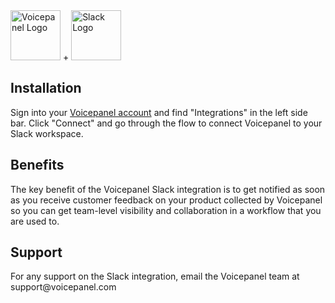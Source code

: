<div class="flex items-center justify-center w-full gap-6 py-4">
  <img src="https://voicepanel-public-assets.s3.us-west-2.amazonaws.com/logos/voicepanel-logo.png" alt="Voicepanel Logo" style="height:80px"/>
  <span class="text-4xl font-bold text-gray-400">+</span>
  <img src="https://voicepanel-public-assets.s3.us-west-2.amazonaws.com/logos/slack-logo.png" alt="Slack Logo" style="height:80px" />
</div>

## Installation
Sign into your [Voicepanel account](voicepanel.com) and find "Integrations" in the left side bar. Click "Connect" and go
through the flow to connect Voicepanel to your Slack workspace.

## Benefits
The key benefit of the Voicepanel Slack integration is to get notified as soon as you receive customer feedback on your product collected by Voicepanel so you can get team-level visibility and collaboration in a workflow that you are used to.

## Support
For any support on the Slack integration, email the Voicepanel team at support&#64;voicepanel&#46;com


